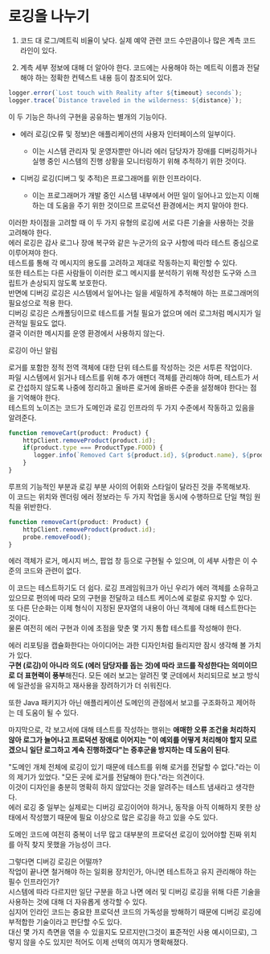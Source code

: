 # 로깅을 나누기


1. 코드 대 로그/메트릭 비율이 낮다.
   실제 예약 관련 코드 수만큼이나 많은 계측 코드 라인이 있다.

2. 계측 세부 정보에 대해 더 알아야 한다.
코드에는 사용해야 하는 메트릭 이름과 전달해야 하는 정확한 컨텍스트 내용 등이 참조되어 있다.

```ts
logger.error(`Lost touch with Reality after ${timeout} seconds`);
logger.trace(`Distance traveled in the wilderness: ${distance}`);
```

이 두 기능은 하나의 구현을 공유하는 별개의 기능이다. 

- 에러 로깅(오류 및 정보)은 애플리케이션의 사용자 인터페이스의 일부이다. 
  - 이는 시스템 관리자 및 운영자뿐만 아니라 에러 담당자가 장애를 디버깅하거나 실행 중인 시스템의 진행 상황을 모니터링하기 위해 추적하기 위한 것이다.

- 디버깅 로깅(디버그 및 추적)은 프로그래머를 위한 인프라이다. 
  - 이는 프로그래머가 개발 중인 시스템 내부에서 어떤 일이 일어나고 있는지 이해하는 데 도움을 주기 위한 것이므로 프로덕션 환경에서는 켜지 말아야 한다.

이러한 차이점을 고려할 때 이 두 가지 유형의 로깅에 서로 다른 기술을 사용하는 것을 고려해야 한다.  
에러 로깅은 감사 로그나 장애 복구와 같은 누군가의 요구 사항에 따라 테스트 중심으로 이루어져야 한다.  
테스트를 통해 각 메시지의 용도를 고려하고 제대로 작동하는지 확인할 수 있다.  
또한 테스트는 다른 사람들이 이러한 로그 메시지를 분석하기 위해 작성한 도구와 스크립트가 손상되지 않도록 보호한다.  
반면에 디버깅 로깅은 시스템에서  일어나는 일을 세밀하게 추적해야 하는 프로그래머의 필요성으로 적용 한다.  
디버깅 로깅은 스캐폴딩이므로 테스트를 거칠 필요가 없으며 에러 로그처럼 메시지가 일관적일 필요도 없다.  
결국 이러한 메시지를 운영 환경에서 사용하지 않는다.

로깅이 아닌 알림

로거를 포함한 정적 전역 객체에 대한 단위 테스트를 작성하는 것은 서투른 작업이다.  
파일 시스템에서 읽거나 테스트를 위해 추가 애펜더 객체를 관리해야 하며, 테스트가 서로 간섭하지 않도록 나중에 정리하고 올바른 로거에 올바른 수준을 설정해야 한다는 점을 기억해야 한다.  
테스트의 노이즈는 코드가 도메인과 로깅 인프라의 두 가지 수준에서 작동하고 있음을 알려준다. 

```ts
function removeCart(product: Product) {
    httpClient.removeProduct(product.id);
    if(product.type === ProductType.FOOD) {
       logger.info(`Removed Cart ${product.id}, ${product.name}, ${product.price}`);
    }
}
```

루프의 기능적인 부분과 로깅 부분 사이의 어휘와 스타일이 달라진 것을 주목해보자.  
이 코드는 위치와 렌더링 에러 정보라는 두 가지 작업을 동시에 수행하므로 단일 책임 원칙을 위반한다. 

```ts
function removeCart(product: Product) {
    httpClient.removeProduct(product.id);
    probe.removeFood();
}
```

에러 객체가 로거, 메시지 버스, 팝업 창 등으로 구현될 수 있으며, 이 세부 사항은 이 수준의 코드와 관련이 없다.

이 코드는 테스트하기도 더 쉽다. 
로깅 프레임워크가 아닌 우리가 에러 객체를 소유하고 있으므로 편의에 따라 모의 구현을 전달하고 테스트 케이스에 로컬로 유지할 수 있다.  
또 다른 단순화는 이제 형식이 지정된 문자열의 내용이 아닌 객체에 대해 테스트한다는 것이다.  
물론 여전히 에러 구현과 이에 초점을 맞춘 몇 가지 통합 테스트를 작성해야 한다.


에러 리포팅을 캡슐화한다는 아이디어는 과한 디자인처럼 들리지만 잠시 생각해 볼 가치가 있다.  
**구현 (로깅)이 아니라 의도 (에러 담당자를 돕는 것)에 따라 코드를 작성한다는 의미이므로 더 표현력이 풍부**해진다. 
모든 에러 보고는 알려진 몇 군데에서 처리되므로 보고 방식에 일관성을 유지하고 재사용을 장려하기가 더 쉬워진다.    
  
또한 Java 패키지가 아닌 애플리케이션 도메인의 관점에서 보고를 구조화하고 제어하는 데 도움이 될 수 있다.  
  
마지막으로, 각 보고서에 대해 테스트를 작성하는 행위는 **애매한 오류 조건을 처리하지 않아 로그가 늘어나고 프로덕션 장애로 이어지는 "이 예외를 어떻게 처리해야 할지 모르겠으니 일단 로그하고 계속 진행하겠다"는 증후군을 방지하는 데 도움이 된다**.

"도메인 개체 전체에 로깅이 있기 때문에 테스트를 위해 로거를 전달할 수 없다."라는 이의 제기가 있었다. 
"모든 곳에 로거를 전달해야 한다."라는 의견이다.  
이것이 디자인을 충분히 명확히 하지 않았다는 것을 알려주는 테스트 냄새라고 생각한다.  
에러 로깅 중 일부는 실제로는 디버깅 로깅이어야 하거나, 동작을 아직 이해하지 못한 상태에서 작성했기 때문에 필요 이상으로 많은 로깅을 하고 있을 수도 있다.  

도메인 코드에 여전히 중복이 너무 많고 대부분의 프로덕션 로깅이 있어야할 진짜 위치를 아직 찾지 못했을 가능성이 크다.

그렇다면 디버깅 로깅은 어떨까?  
작업이 끝나면 철거해야 하는 일회용 장치인가, 아니면 테스트하고 유지 관리해야 하는 필수 인프라인가?  
시스템에 따라 다르지만 일단 구분을 하고 나면 에러 및 디버깅 로깅을 위해 다른 기술을 사용하는 것에 대해 더 자유롭게 생각할 수 있다.    
심지어 인라인 코드는 중요한 프로덕션 코드의 가독성을 방해하기 때문에 디버깅 로깅에 부적합한 기술이라고 판단할 수도 있다.  
대신 몇 가지 측면을 엮을 수 있을지도 모르지만(그것이 표준적인 사용 예시이므로), 그렇지 않을 수도 있지만 적어도 이제 선택의 여지가 명확해졌다.

